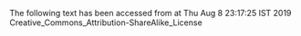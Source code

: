 The following text has been accessed from at Thu Aug 8 23:17:25 IST 2019
Creative_Commons_Attribution-ShareAlike_License
